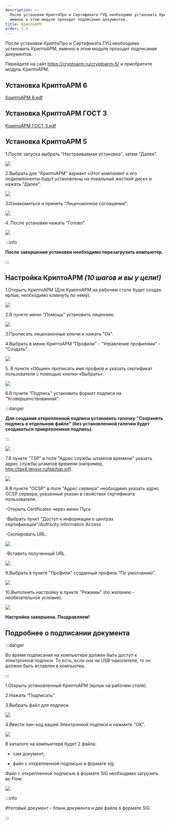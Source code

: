 ```yaml
---
description: >-
  После установки КриптоПро и Сертификата ГУЦ необходимо установить КриптоАРМ,
  именно в этом модуле проходит подписание документов.
title: КриптоАРМ
order: 1.3
---
```


После установки КриптоПро и Сертификата ГУЦ необходимо установить КриптоАРМ, именно в этом модуле проходит подписание документов.

Перейдите на сайт <https://cryptoarm.ru/cryptoarm-5/>  и приобретите модуль КриптоАРМ.

## Установка КриптоАРМ 6

[КриптоАРМ 6.pdf](<./КриптоАРМ 6.pdf>)

## Установка КриптоАРМ ГОСТ 3

[КриптоАРМ ГОСТ 3.pdf](<./КриптоАРМ ГОСТ 3.pdf>)

## Установка КриптоАРМ 5

1\.После запуска  выбрать "Настраиваемая установка", затем "Далее".

![](<./image (109).png>)

2\.Выбрать для "КриптоАРМ" вариант «Этот компонент и его подкомпоненты будут установлены на локальный жесткий диск» и нажать "Далее".

![](<./image (110).png>)

3\.Ознакомиться и принять "Лицензионное соглашение".

![](<./image (111).png>)

4\. После установки нажать "Готово".

![](<./image (112).png>)

:::info 

**После завершения установки необходимо перезагрузить компьютер.**

:::

## Настройка КриптоАРМ *(10 шагов и вы у цели!)*

1\.Открыть КриптоАРМ (Для КриптоАРМ на рабочем столе будет создан ярлык, необходимо кликнуть по нему).

![](<./image (113).png>)

2\.В пункте меню "Помощь" установить лицензию.

![](<./image (114).png>)

3\.Прописать лицензионные ключи и нажать "Ок".

4\.Выбрать в меню КриптоАРМ "Профили" - "Управление профилями" -"Создать".

![](<./image (115).png>)

5\. В пункте «Общие» прописать имя профиля и указать сертификат пользователя с помощью кнопки «Выбрать».

![](<./image (116).png>)

6\.В пункте "Подпись" установить формат подписи на "Усовершенствованная".

:::danger 

**Для создания открепленной подписи установить галочку "Сохранять подпись в отдельном файле" (без установленной галочки будет создаваться прикрепленная подпись).**

:::

![](<./image (117).png>)

7\.В пункте "TSP" в поле "Адрес службы штампов времени" указать адрес службы штампов времени (например, <http://tax4.tensor.ru/tsp/tsp.srf>).

![](<./image (119).png>)

8\.В пункте "OCSP" в поле "Адрес сервера" необходимо указать адрес OCSP сервера, указанный указан в свойствах сертификата пользователя.

\-Открыть Certificates через меню Пуск.

\-Выбрать пункт "Доступ к информации о центрах сертификации"/Authority Information Access.

\-Скопировать URL.

![](<./image (120).png>)

\-Вставить полученный URL

![](<./image (121).png>)

9\.Выбрать в пункте "Профили" созданный профиль "По умолчанию".

![](<./image (123).png>)

10\.Выполнить настройку в пункте "Режимы" (по желанию - необязательное условие).

![](<./image (122).png>)

**Настройка завершена. Поздравляем!**

## Подробнее о подписании документа

:::danger 

Во время подписания на компьютере должен быть доступ к электронной подписи. То есть, если она на USB-накопителе, то он должен быть вставлен в компьютер.

:::

1\.Открыть установленный КриптоАРМ (ярлык на рабочем столе).

2\.Нажать "Подписать".

3\.Выбрать файл для подписи.

![](<./image (124).png>)

4\.Ввести пин-код вашей Электронной подписи и нажмите "ОК".

![](<./image (125).png>)

В каталоге на компьютере будет 2 файла:

-  сам документ;

-  файл с открепленной подписью в формате sig.

Файл с открепленной подписью в формате SIG необходимо загрузить во Flow.

![](<./image (126).png>)

:::info 

Итоговый документ - бланк документа и два файла в формате SIG

:::